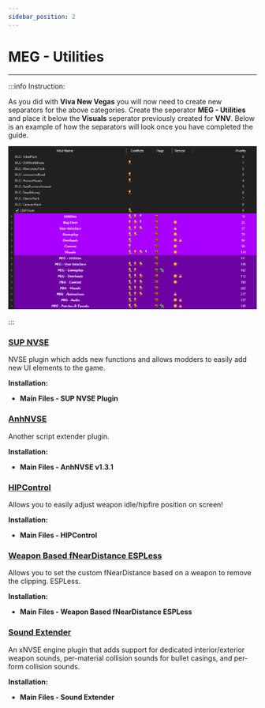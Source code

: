 ```yaml
---
sidebar_position: 2
---
```


# MEG - Utilities
 
---

:::info Instruction:

As you did with **Viva New Vegas** you will now need to create new separators for the above categories. Create the seperator **MEG - Utilities** and place it below the **Visuals** seperator previously created for **VNV**. Below is an example of how the separators will look once you have completed the guide.

![](../static/img/MEG-ModlistSeparators.png)


:::



### [SUP NVSE](https://www.nexusmods.com/newvegas/mods/73160)

NVSE plugin which adds new functions and allows modders to easily add new UI elements to the game.

**Installation:**

- **Main Files - SUP NVSE Plugin**


### [AnhNVSE](https://www.nexusmods.com/newvegas/mods/74012)

Another script extender plugin.

**Installation:**

- **Main Files - AnhNVSE v1.3.1**


### [HIPControl](https://www.nexusmods.com/newvegas/mods/81967)

Allows you to easily adjust weapon idle/hipfire position on screen!

**Installation:**

- **Main Files - HIPControl**


### [Weapon Based fNearDistance ESPLess](https://www.nexusmods.com/newvegas/mods/82093)

Allows you to set the custom fNearDistance based on a weapon to remove the clipping. ESPLess.

**Installation:**

- **Main Files - Weapon Based fNearDistance ESPLess**


### [Sound Extender](https://www.nexusmods.com/newvegas/mods/78637)

An xNVSE engine plugin that adds support for dedicated interior/exterior weapon sounds, per-material collision sounds for bullet casings, and per-form collision sounds. 

**Installation:**

- **Main Files - Sound Extender**